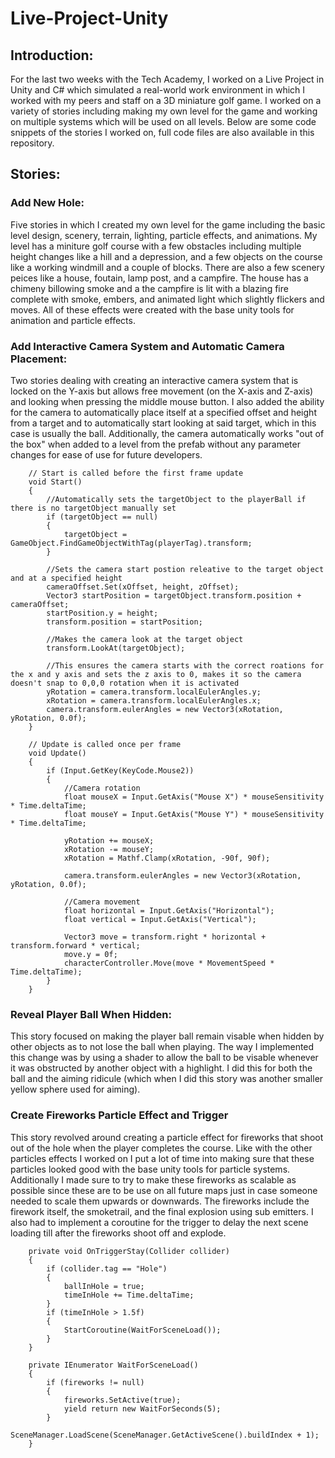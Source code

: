 # Live-Project-Unity

## Introduction:


For the last two weeks with the Tech Academy, I worked on a Live Project in Unity and C# which simulated a real-world work environment in which I worked with my peers and staff on a 3D miniature golf game. I worked on a variety of stories including making my own level for the game and working on multiple systems which will be used on all levels. Below are some code snippets of the stories I worked on, full code files are also available in this repository.

## Stories:

### Add New Hole:
Five stories in which I created my own level for the game including the basic level design, scenery, terrain, lighting, particle effects, and animations. My level has a miniture golf course with a few obstacles including multiple height changes like a hill and a depression, and a few objects on the course like a working windmill and a couple of blocks. There are also a few scenery peices like a house, foutain, lamp post, and a campfire. The house has a chimeny billowing smoke and a the campfire is lit with a blazing fire complete with smoke, embers, and animated light which slightly flickers and moves. All of these effects were created with the base unity tools for animation and particle effects.

### Add Interactive Camera System and Automatic Camera Placement:
Two stories dealing with creating an interactive camera system that is locked on the Y-axis but allows free movement (on the X-axis and Z-axis) and looking when pressing the middle mouse button. I also added the ability for the camera to automatically place itself at a specified offset and height from a target and to automatically start looking at said target, which in this case is usually the ball. Additionally, the camera automatically works "out of the box" when added to a level from the prefab without any parameter changes for ease of use for future developers.

~~~
    // Start is called before the first frame update
    void Start()
    {
        //Automatically sets the targetObject to the playerBall if there is no targetObject manually set
        if (targetObject == null)
        {
            targetObject = GameObject.FindGameObjectWithTag(playerTag).transform;
        }

        //Sets the camera start postion releative to the target object and at a specified height
        cameraOffset.Set(xOffset, height, zOffset);
        Vector3 startPosition = targetObject.transform.position + cameraOffset;
        startPosition.y = height;
        transform.position = startPosition;

        //Makes the camera look at the target object
        transform.LookAt(targetObject);

        //This ensures the camera starts with the correct roations for the x and y axis and sets the z axis to 0, makes it so the camera doesn't snap to 0,0,0 rotation when it is activated
        yRotation = camera.transform.localEulerAngles.y;
        xRotation = camera.transform.localEulerAngles.x;
        camera.transform.eulerAngles = new Vector3(xRotation, yRotation, 0.0f);
    }

    // Update is called once per frame
    void Update()
    {
        if (Input.GetKey(KeyCode.Mouse2))
        {
            //Camera rotation
            float mouseX = Input.GetAxis("Mouse X") * mouseSensitivity * Time.deltaTime;
            float mouseY = Input.GetAxis("Mouse Y") * mouseSensitivity * Time.deltaTime;

            yRotation += mouseX;
            xRotation -= mouseY;
            xRotation = Mathf.Clamp(xRotation, -90f, 90f);

            camera.transform.eulerAngles = new Vector3(xRotation, yRotation, 0.0f);

            //Camera movement
            float horizontal = Input.GetAxis("Horizontal");
            float vertical = Input.GetAxis("Vertical");

            Vector3 move = transform.right * horizontal + transform.forward * vertical;
            move.y = 0f;
            characterController.Move(move * MovementSpeed * Time.deltaTime);
        }
    }
~~~

### Reveal Player Ball When Hidden:
This story focused on making the player ball remain visable when hidden by other objects as to not lose the ball when playing. The way I implemented this change was by using a shader to allow the ball to be visable whenever it was obstructed by another object with a highlight. I did this for both the ball and the aiming ridicule (which when I did this story was another smaller yellow sphere used for aiming).

### Create Fireworks Particle Effect and Trigger
This story revolved around creating a particle effect for fireworks that shoot out of the hole when the player completes the course. Like with the other particles effects I worked on I put a lot of time into making sure that these particles looked good with the base unity tools for particle systems. Additionally I made sure to try to make these fireworks as scalable as possible since these are to be use on all future maps just in case someone needed to scale them upwards or downwards. The fireworks include the firework itself, the smoketrail, and the final explosion using sub emitters. I also had to implement a coroutine for the trigger to delay the next scene loading till after the fireworks shoot off and explode.

~~~
    private void OnTriggerStay(Collider collider)
    {
        if (collider.tag == "Hole")
        {
            ballInHole = true;
            timeInHole += Time.deltaTime;
        }
        if (timeInHole > 1.5f)
        {
            StartCoroutine(WaitForSceneLoad());
        }
    }
    
    private IEnumerator WaitForSceneLoad()
    {
        if (fireworks != null)
        {
            fireworks.SetActive(true);
            yield return new WaitForSeconds(5);
        }
        SceneManager.LoadScene(SceneManager.GetActiveScene().buildIndex + 1);
    }
~~~
